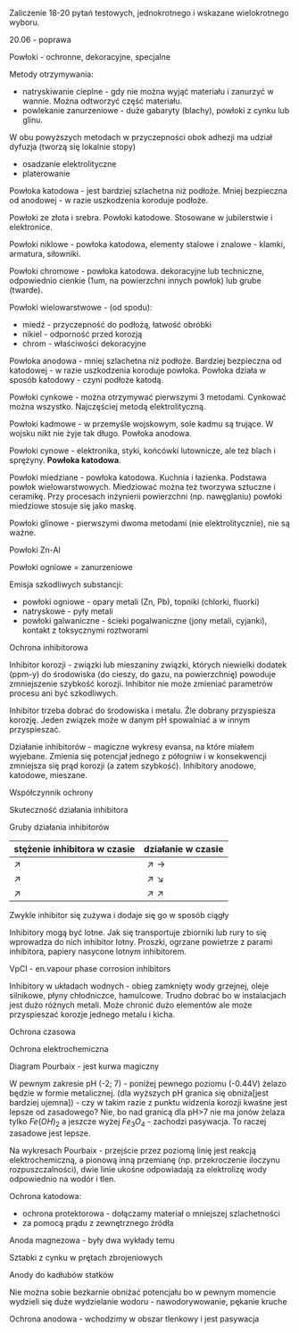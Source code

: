 Zaliczenie 18-20 pytań testowych, jednokrotnego i wskazane wielokrotnego wyboru.

20.06 - poprawa

Powłoki - ochronne, dekoracyjne, specjalne

Metody otrzymywania:

- natryskiwanie cieplne - gdy nie można wyjąć materiału i zanurzyć w wannie. Można odtworzyć część materiału.
- powlekanie zanurzeniowe - duże gabaryty (blachy), powłoki z cynku lub glinu. 

W obu powyższych metodach w przyczepności obok adhezji ma udział dyfuzja (tworzą się lokalnie stopy)

- osadzanie elektrolityczne
- platerowanie

Powłoka katodowa - jest bardziej szlachetna niż podłoże. Mniej bezpieczna od anodowej - w razie uszkodzenia koroduje podłoże. 

Powłoki ze złota i srebra. Powłoki katodowe. Stosowane w jubilerstwie i elektronice.

Powłoki niklowe - powłoka katodowa, elementy stalowe i znalowe - klamki, armatura, siłowniki.

Powłoki chromowe - powłoka katodowa. dekoracyjne lub techniczne, odpowiednio cienkie (1um, na powierzchni innych powłok) lub grube (twarde).

Powłoki wielowarstwowe - (od spodu): 

- miedź - przyczepność do podłożą, łatwość obróbki
- nikiel - odporność przed korozją
- chrom - właściwości dekoracyjne

Powłoka anodowa - mniej szlachetna niż podłoże. Bardziej bezpieczna od katodowej - w razie uszkodzenia koroduje powłoka. Powłoka działa w sposób katodowy - czyni podłoże katodą.

Powłoki cynkowe - można otrzymywać pierwszymi 3 metodami. Cynkować można wszystko. Najczęściej metodą elektrolityczną.

Powłoki kadmowe - w przemyśle wojskowym, sole kadmu są trujące. W wojsku nikt nie żyje tak długo. Powłoka anodowa.

Powłoki cynowe - elektronika, styki, końcówki lutownicze, ale też blach i sprężyny. **Powłoka katodowa**.

Powłoki miedziane - powłoka katodowa. Kuchnia i łazienka. Podstawa powłok wielowarstwowych. Miedziować można też tworzywa sztuczne i ceramikę. Przy procesach inżynierii powierzchni (np. nawęglaniu) powłoki miedziowe stosuje się jako maskę. 

Powłoki glinowe - pierwszymi dwoma metodami (nie elektrolitycznie), nie są ważne.

Powłoki Zn-Al

Powłoki ogniowe = zanurzeniowe 

Emisja szkodliwych substancji:

- powłoki ogniowe - opary metali (Zn, Pb), topniki (chlorki, fluorki)
- natryskowe - pyły metali
- powłoki galwaniczne - ścieki pogalwaniczne (jony metali, cyjanki), kontakt z toksycznymi roztworami

Ochrona inhibitorowa 

Inhibitor korozji - związki lub mieszaniny związki, których niewielki dodatek (ppm-y) do środowiska (do cieszy, do gazu, na powierzchnię) powoduje zmniejszenie szybkość korozji. Inhibitor nie może zmieniać parametrów procesu ani być szkodliwych.

Inhibitor trzeba dobrać do środowiska i metalu. Źle dobrany przyspiesza korozję. Jeden związek może w danym pH spowalniać a w innym przyspieszać.

Działanie inhibitorów - magiczne wykresy evansa, na które miałem wyjebane. Zmienia się potencjał jednego z półogniw i w konsekwencji zmniejsza się prąd korozji (a zatem szybkość). Inhibitory anodowe, katodowe, mieszane.

Współczynnik ochrony

Skuteczność działania inhibitora


Gruby działania inhibitorów

|stężenie inhibitora w czasie| działanie w czasie|
|-|-|
|$\nearrow$|$\nearrow \rightarrow$|
|$\nearrow$|$\nearrow \searrow$
|$\nearrow$|$\nearrow \nearrow$|

Zwykle inhibitor się zużywa i dodaje się go w sposób ciągły

Inhibitory mogą być lotne. Jak się transportuje zbiorniki lub rury to się wprowadza do nich inhibitor lotny. Proszki, ogrzane powietrze z parami inhibitora, papiery nasycone lotnym inhibitorem.

VpCI - en.vapour phase corrosion inhibitors

Inhibitory w układach wodnych - obieg zamknięty wody grzejnej, oleje silnikowe, płyny chłodniczce, hamulcowe.
Trudno dobrać bo w instalacjach jest dużo różnych metali. Może chronić dużo elementów ale może przyspieszać korozje jednego metalu i kicha. 

Ochrona czasowa

Ochrona elektrochemiczna

Diagram Pourbaix - jest kurwa magiczny

W pewnym zakresie pH (-2; 7) - poniżej pewnego poziomu (-0.44V) żelazo będzie w formie metalicznej. (dla wyższych pH granica się obniża\[jest bardziej ujemna\]) - czy w takim razie z punktu widzenia korozji kwaśne jest lepsze od zasadowego? Nie, bo nad granicą dla pH>7 nie ma jonów żelaza tylko $Fe(OH)_2$ a jeszcze wyżej $Fe_3O_4$ - zachodzi pasywacja. To raczej zasadowe jest lepsze.

Na wykresach Pourbaix - przejście przez poziomą linię jest reakcją elektrochemiczną, a pionową inną przemianę (np. przekroczenie iloczynu rozpuszczalności), dwie linie ukośne odpowiadają za elektrolizę wody odpowiednio na wodór i tlen.

Ochrona katodowa:

- ochrona protektorowa - dołączamy materiał o mniejszej szlachetności
- za pomocą prądu z zewnętrznego źródła

Anoda magnezowa - były dwa wykłady temu 

Sztabki z cynku w prętach zbrojeniowych

Anody do kadłubów statków

Nie można sobie bezkarnie obniżać potencjału bo w pewnym momencie wydzieli się duże wydzielanie wodoru - nawodorywowanie, pękanie kruche

Ochrona anodowa - wchodzimy w obszar tlenkowy i jest pasywacja